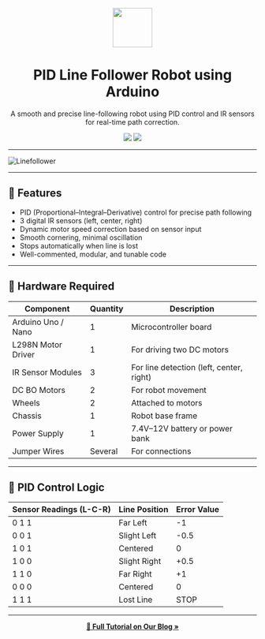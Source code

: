 <p align="center">
  <img src="https://upload.wikimedia.org/wikipedia/commons/8/87/Arduino_Logo.svg" height="80">
</p>

<h1 align="center">PID Line Follower Robot using Arduino</h1>

<p align="center">
  A smooth and precise line-following robot using PID control and IR sensors for real-time path correction.
</p>

<p align="center">
  <img src="https://img.shields.io/badge/platform-Arduino-blue?logo=arduino&style=flat-square" />
  <img src="https://img.shields.io/badge/license-MIT-green?style=flat-square" />
</p>

---


![Linefollower](https://github.com/user-attachments/assets/cd5cd10d-a66c-4650-b494-8e0a8003625f)


---

## 🚀 Features

- PID (Proportional–Integral–Derivative) control for precise path following
- 3 digital IR sensors (left, center, right)
- Dynamic motor speed correction based on sensor input
- Smooth cornering, minimal oscillation
- Stops automatically when line is lost
- Well-commented, modular, and tunable code

---

## 🧰 Hardware Required

| Component            | Quantity | Description                                      |
|---------------------|----------|--------------------------------------------------|
| Arduino Uno / Nano  | 1        | Microcontroller board                            |
| L298N Motor Driver  | 1        | For driving two DC motors                        |
| IR Sensor Modules   | 3        | For line detection (left, center, right)         |
| DC BO Motors      | 2        | For robot movement                               |
| Wheels              | 2        | Attached to motors                               |
| Chassis             | 1        | Robot base frame                                 |
| Power Supply        | 1        | 7.4V–12V battery or power bank                   |
| Jumper Wires        | Several  | For connections                                  |

---

## 🧠 PID Control Logic

| Sensor Readings (L-C-R) | Line Position  | Error Value |
|-------------------------|----------------|-------------|
| 0 1 1                   | Far Left       | -1          |
| 0 0 1                   | Slight Left    | -0.5        |
| 1 0 1                   | Centered       | 0           |
| 1 0 0                   | Slight Right   | +0.5        |
| 1 1 0                   | Far Right      | +1          |
| 0 0 0                   | Centered       | 0           |
| 1 1 1                   | Lost Line      | STOP        |

---

<p align="center">
  <a href="https://www.electrotalks.online/2024/11/line.html"><strong>📘 Full Tutorial on Our Blog »</strong></a>
</p>

